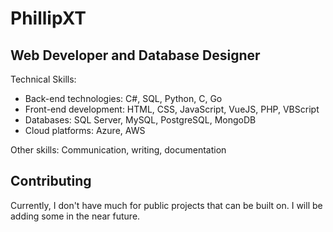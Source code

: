 # PhillipXT
## Web Developer and Database Designer

Technical Skills:
* Back-end technologies:  C#, SQL, Python, C, Go
* Front-end development:  HTML, CSS, JavaScript, VueJS, PHP, VBScript
* Databases:  SQL Server, MySQL, PostgreSQL, MongoDB
* Cloud platforms:  Azure, AWS

Other skills:  Communication, writing, documentation

## Contributing
Currently, I don't have much for public projects that can be built on.  I will be adding some in the near future.
